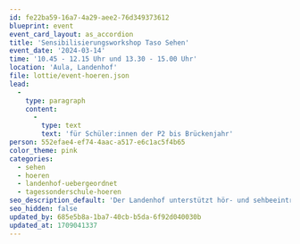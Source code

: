 ```yaml
---
id: fe22ba59-16a7-4a29-aee2-76d349373612
blueprint: event
event_card_layout: as_accordion
title: 'Sensibilisierungsworkshop Taso Sehen'
event_date: '2024-03-14'
time: '10.45 - 12.15 Uhr und 13.30 - 15.00 Uhr'
location: 'Aula, Landenhof'
file: lottie/event-hoeren.json
lead:
  -
    type: paragraph
    content:
      -
        type: text
        text: 'für Schüler:innen der P2 bis Brückenjahr'
person: 552efae4-ef74-4aac-a517-e6c1ac5f4b65
color_theme: pink
categories:
  - sehen
  - hoeren
  - landenhof-uebergeordnet
  - tagessonderschule-hoeren
seo_description_default: 'Der Landenhof unterstützt hör- und sehbeeinträchtigte Kinder & Jugendliche in ihrem selbstbestimmten Leben durch Förderung ihrer Fähigkeiten & Entwicklung'
seo_hidden: false
updated_by: 685e5b8a-1ba7-40cb-b5da-6f92d040030b
updated_at: 1709041337
---
```

